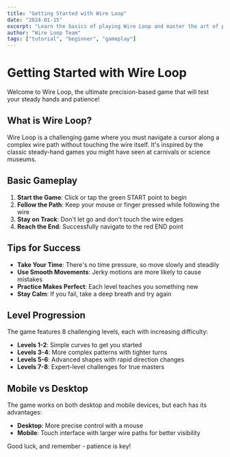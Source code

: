 ```yaml
---
title: "Getting Started with Wire Loop"
date: "2024-01-15"
excerpt: "Learn the basics of playing Wire Loop and master the art of precision gaming."
author: "Wire Loop Team"
tags: ["tutorial", "beginner", "gameplay"]
---
```


# Getting Started with Wire Loop

Welcome to Wire Loop, the ultimate precision-based game that will test your steady hands and patience!

## What is Wire Loop?

Wire Loop is a challenging game where you must navigate a cursor along a complex wire path without touching the wire itself. It's inspired by the classic steady-hand games you might have seen at carnivals or science museums.

## Basic Gameplay

1. **Start the Game**: Click or tap the green START point to begin
2. **Follow the Path**: Keep your mouse or finger pressed while following the wire
3. **Stay on Track**: Don't let go and don't touch the wire edges
4. **Reach the End**: Successfully navigate to the red END point

## Tips for Success

- **Take Your Time**: There's no time pressure, so move slowly and steadily
- **Use Smooth Movements**: Jerky motions are more likely to cause mistakes
- **Practice Makes Perfect**: Each level teaches you something new
- **Stay Calm**: If you fail, take a deep breath and try again

## Level Progression

The game features 8 challenging levels, each with increasing difficulty:

- **Levels 1-2**: Simple curves to get you started
- **Levels 3-4**: More complex patterns with tighter turns
- **Levels 5-6**: Advanced shapes with rapid direction changes
- **Levels 7-8**: Expert-level challenges for true masters

## Mobile vs Desktop

The game works on both desktop and mobile devices, but each has its advantages:

- **Desktop**: More precise control with a mouse
- **Mobile**: Touch interface with larger wire paths for better visibility

Good luck, and remember - patience is key! 